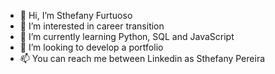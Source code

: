 - 👋 Hi, I’m Sthefany Furtuoso
- 👀 I’m interested in career transition
- 🌱 I’m currently learning Python, SQL and JavaScript
- 💞️ I’m looking to develop a portfolio
- 📫 You can reach me between Linkedin as Sthefany Pereira

<!---
sthfp/sthfp is a ✨ special ✨ repository because its `README.md` (this file) appears on your GitHub profile.
You can click the Preview link to take a look at your changes.
--->
